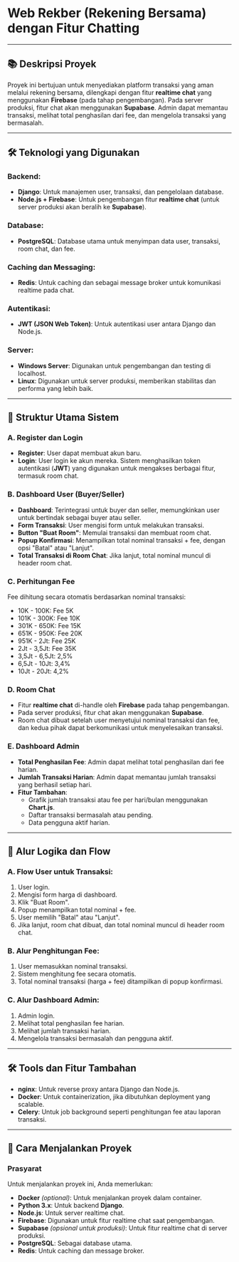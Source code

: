 # Web Rekber (Rekening Bersama) dengan Fitur Chatting
---

## 📚 Deskripsi Proyek

Proyek ini bertujuan untuk menyediakan platform transaksi yang aman melalui rekening bersama, dilengkapi dengan fitur **realtime chat** yang menggunakan **Firebase** (pada tahap pengembangan). Pada server produksi, fitur chat akan menggunakan **Supabase**. Admin dapat memantau transaksi, melihat total penghasilan dari fee, dan mengelola transaksi yang bermasalah.

---

## 🛠️ Teknologi yang Digunakan

### Backend:
- **Django**: Untuk manajemen user, transaksi, dan pengelolaan database.
- **Node.js + Firebase**: Untuk pengembangan fitur **realtime chat** (untuk server produksi akan beralih ke **Supabase**).

### Database:
- **PostgreSQL**: Database utama untuk menyimpan data user, transaksi, room chat, dan fee.

### Caching dan Messaging:
- **Redis**: Untuk caching dan sebagai message broker untuk komunikasi realtime pada chat.

### Autentikasi:
- **JWT (JSON Web Token)**: Untuk autentikasi user antara Django dan Node.js.

### Server:
- **Windows Server**: Digunakan untuk pengembangan dan testing di localhost.
- **Linux**: Digunakan untuk server produksi, memberikan stabilitas dan performa yang lebih baik.

---

## 🧩 Struktur Utama Sistem

### A. Register dan Login
- **Register**: User dapat membuat akun baru.
- **Login**: User login ke akun mereka. Sistem menghasilkan token autentikasi (**JWT**) yang digunakan untuk mengakses berbagai fitur, termasuk room chat.

### B. Dashboard User (Buyer/Seller)
- **Dashboard**: Terintegrasi untuk buyer dan seller, memungkinkan user untuk bertindak sebagai buyer atau seller.
- **Form Transaksi**: User mengisi form untuk melakukan transaksi.
- **Button "Buat Room"**: Memulai transaksi dan membuat room chat.
- **Popup Konfirmasi**: Menampilkan total nominal transaksi + fee, dengan opsi "Batal" atau "Lanjut".
- **Total Transaksi di Room Chat**: Jika lanjut, total nominal muncul di header room chat.

### C. Perhitungan Fee
Fee dihitung secara otomatis berdasarkan nominal transaksi:
- 10K - 100K: Fee 5K
- 101K - 300K: Fee 10K
- 301K - 650K: Fee 15K
- 651K - 950K: Fee 20K
- 951K - 2Jt: Fee 25K
- 2Jt - 3,5Jt: Fee 35K
- 3,5Jt - 6,5Jt: 2,5%
- 6,5Jt - 10Jt: 3,4%
- 10Jt - 20Jt: 4,2%

### D. Room Chat
- Fitur **realtime chat** di-handle oleh **Firebase** pada tahap pengembangan.
- Pada server produksi, fitur chat akan menggunakan **Supabase**.
- Room chat dibuat setelah user menyetujui nominal transaksi dan fee, dan kedua pihak dapat berkomunikasi untuk menyelesaikan transaksi.

### E. Dashboard Admin
- **Total Penghasilan Fee**: Admin dapat melihat total penghasilan dari fee harian.
- **Jumlah Transaksi Harian**: Admin dapat memantau jumlah transaksi yang berhasil setiap hari.
- **Fitur Tambahan**:
  - Grafik jumlah transaksi atau fee per hari/bulan menggunakan **Chart.js**.
  - Daftar transaksi bermasalah atau pending.
  - Data pengguna aktif harian.

---

## 🔄 Alur Logika dan Flow

### A. Flow User untuk Transaksi:
1. User login.
2. Mengisi form harga di dashboard.
3. Klik "Buat Room".
4. Popup menampilkan total nominal + fee.
5. User memilih "Batal" atau "Lanjut".
6. Jika lanjut, room chat dibuat, dan total nominal muncul di header room chat.

### B. Alur Penghitungan Fee:
1. User memasukkan nominal transaksi.
2. Sistem menghitung fee secara otomatis.
3. Total nominal transaksi (harga + fee) ditampilkan di popup konfirmasi.

### C. Alur Dashboard Admin:
1. Admin login.
2. Melihat total penghasilan fee harian.
3. Melihat jumlah transaksi harian.
4. Mengelola transaksi bermasalah dan pengguna aktif.

---

## 🛠️ Tools dan Fitur Tambahan

- **nginx**: Untuk reverse proxy antara Django dan Node.js.
- **Docker**: Untuk containerization, jika dibutuhkan deployment yang scalable.
- **Celery**: Untuk job background seperti penghitungan fee atau laporan transaksi.

---

## 🚀 Cara Menjalankan Proyek

### Prasyarat
Untuk menjalankan proyek ini, Anda memerlukan:
- **Docker** *(optional)*: Untuk menjalankan proyek dalam container.
- **Python 3.x**: Untuk backend **Django**.
- **Node.js**: Untuk server realtime chat.
- **Firebase**: Digunakan untuk fitur realtime chat saat pengembangan.
- **Supabase** *(opsional untuk produksi)*: Untuk fitur realtime chat di server produksi.
- **PostgreSQL**: Sebagai database utama.
- **Redis**: Untuk caching dan message broker.
